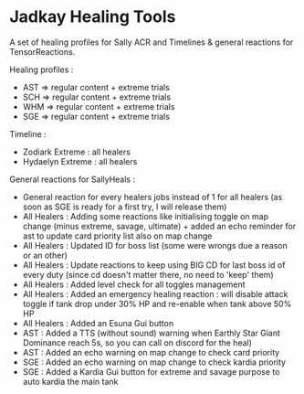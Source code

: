 # Jadkay Healing Tools

A set of healing profiles for Sally ACR and Timelines & general reactions for TensorReactions.

Healing profiles :

* AST => regular content + extreme trials
* SCH => regular content + extreme trials
* WHM => regular content + extreme trials
* SGE => regular content + extreme trials

Timeline :

* Zodiark Extreme : all healers
* Hydaelyn Extreme : all healers


General reactions for SallyHeals :

* General reaction for every healers jobs instead of 1 for all healers (as soon as SGE is ready for a first try, I will release them)
* All Healers : Adding some reactions like initialising toggle on map change (minus extreme, savage, ultimate) + added an echo reminder for ast to update card priority list also on map change
* All Healers : Updated ID for boss list (some were wrongs due a reason or an other)
* All Healers : Update reactions to keep using BIG CD for last boss id of every duty (since cd doesn't matter there, no need to 'keep' them)
* All Healers : Added level check for all toggles management
* All Healers : Added an emergency healing reaction : will disable attack toggle if tank drop under 30% HP and re-enable when tank above 50% HP
* All Healers : Added an Esuna Gui button
* AST : Added a TTS (without sound) warning when Earthly Star Giant Dominance reach 5s, so you can call on discord for the heal)
* AST : Added an echo warning on map change to check card priority
* SGE : Added an echo warning on map change to check kardia priority
* SGE : Added a Kardia Gui button for extreme and savage purpose to auto kardia the main tank
